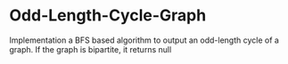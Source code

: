 # Odd-Length-Cycle-Graph
Implementation a BFS based algorithm to output an odd-length cycle of a graph. If the graph is bipartite, it returns null
